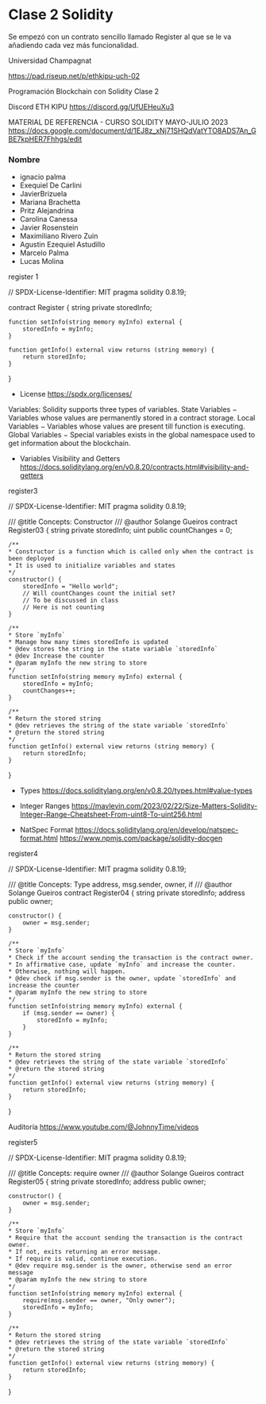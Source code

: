# Clase 2 Solidity

Se empezó con un contrato sencillo llamado Register al que se le va añadiendo cada vez más funcionalidad.

Universidad Champagnat

https://pad.riseup.net/p/ethkipu-uch-02

Programación Blockchain con Solidity
Clase 2

Discord ETH KIPU
https://discord.gg/UfUEHeuXu3

MATERIAL DE REFERENCIA - CURSO SOLIDITY MAYO-JULIO 2023
https://docs.google.com/document/d/1EJ8z_xNj71SHQdVatYTO8ADS7An_GBE7kpHER7Fhhgs/edit

### Nombre
- ignacio palma
- Exequiel De Carlini
- JavierBrizuela
- Mariana Brachetta
- Pritz Alejandrina
- Carolina Canessa
- Javier Rosenstein
- Maximiliano Rivero Zuin
- Agustin Ezequiel Astudillo
- Marcelo Palma
- Lucas Molina


register 1

// SPDX-License-Identifier: MIT
pragma solidity 0.8.19;
 
contract Register {
    string private storedInfo;

    function setInfo(string memory myInfo) external {
        storedInfo = myInfo;
    }

    function getInfo() external view returns (string memory) {
        return storedInfo;
    }
}



- License
https://spdx.org/licenses/

Variables:
Solidity supports three types of variables.
        State Variables − Variables whose values are permanently stored in a contract storage.
        Local Variables − Variables whose values are present till function is executing.
        Global Variables − Special variables exists in the global namespace used to get information about the blockchain.

- Variables Visibility and Getters
https://docs.soliditylang.org/en/v0.8.20/contracts.html#visibility-and-getters


register3

// SPDX-License-Identifier: MIT
pragma solidity 0.8.19;

/// @title Concepts: Constructor
/// @author Solange Gueiros
contract Register03 {
    string private storedInfo;
    uint public countChanges = 0;

    /**
    * Constructor is a function which is called only when the contract is been deployed
    * It is used to initialize variables and states
    */
    constructor() {
        storedInfo = "Hello world";
        // Will countChanges count the initial set? 
        // To be discussed in class
        // Here is not counting
    }
    
    /**
    * Store `myInfo`
    * Manage how many times storedInfo is updated
    * @dev stores the string in the state variable `storedInfo` 
    * @dev Increase the counter
    * @param myInfo the new string to store
    */
    function setInfo(string memory myInfo) external {
        storedInfo = myInfo;
        countChanges++;
    }
    
    /**
    * Return the stored string
    * @dev retrieves the string of the state variable `storedInfo`
    * @return the stored string
    */
    function getInfo() external view returns (string memory) {
        return storedInfo;
    }  
}

- Types 
https://docs.soliditylang.org/en/v0.8.20/types.html#value-types

- Integer Ranges
https://mavlevin.com/2023/02/22/Size-Matters-Solidity-Integer-Range-Cheatsheet-From-uint8-To-uint256.html

- NatSpec Format
https://docs.soliditylang.org/en/develop/natspec-format.html
https://www.npmjs.com/package/solidity-docgen

register4

// SPDX-License-Identifier: MIT
pragma solidity 0.8.19;

/// @title Concepts: Type address, msg.sender, owner, if
/// @author Solange Gueiros
contract Register04 {
    string private storedInfo;
    address public owner;

    constructor() {
        owner = msg.sender;
    }

    /**
    * Store `myInfo`
    * Check if the account sending the transaction is the contract owner.
    * In affirmative case, update `myInfo` and increase the counter.
    * Otherwise, nothing will happen.
    * @dev check if msg.sender is the owner, update `storedInfo` and increase the counter
    * @param myInfo the new string to store
    */
    function setInfo(string memory myInfo) external {
        if (msg.sender == owner) {
            storedInfo = myInfo;
        }
    }

    /**
    * Return the stored string
    * @dev retrieves the string of the state variable `storedInfo`
    * @return the stored string
    */
    function getInfo() external view returns (string memory) {
        return storedInfo;
    }
}

Auditoría
https://www.youtube.com/@JohnnyTime/videos

register5

// SPDX-License-Identifier: MIT
pragma solidity 0.8.19;

/// @title Concepts: require owner
/// @author Solange Gueiros
contract Register05 {
    string private storedInfo;
    address public owner;

    constructor() {
        owner = msg.sender;
    }

    /**
    * Store `myInfo`
    * Require that the account sending the transaction is the contract owner.
    * If not, exits returning an error message. 
    * If require is valid, continue execution.
    * @dev require msg.sender is the owner, otherwise send an error message
    * @param myInfo the new string to store
    */
    function setInfo(string memory myInfo) external {
        require(msg.sender == owner, "Only owner");
        storedInfo = myInfo;
    }

    /**
    * Return the stored string
    * @dev retrieves the string of the state variable `storedInfo`
    * @return the stored string
    */
    function getInfo() external view returns (string memory) {
        return storedInfo;
    }   
}
